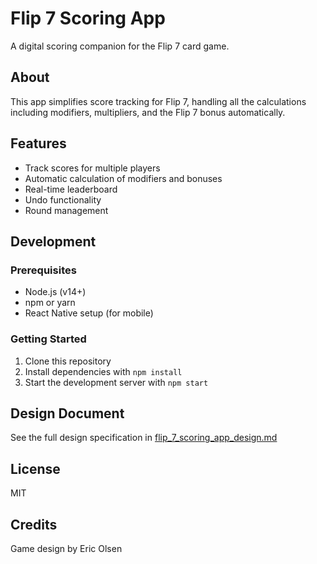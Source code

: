 # Flip 7 Scoring App

A digital scoring companion for the Flip 7 card game.

## About

This app simplifies score tracking for Flip 7, handling all the calculations including modifiers, multipliers, and the Flip 7 bonus automatically.

## Features

- Track scores for multiple players
- Automatic calculation of modifiers and bonuses
- Real-time leaderboard
- Undo functionality
- Round management

## Development

### Prerequisites
- Node.js (v14+)
- npm or yarn
- React Native setup (for mobile)

### Getting Started
1. Clone this repository
2. Install dependencies with `npm install`
3. Start the development server with `npm start`

## Design Document

See the full design specification in [flip_7_scoring_app_design.md](./flip_7_scoring_app_design.md)

## License

MIT

## Credits

Game design by Eric Olsen

